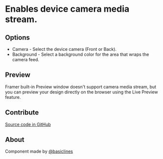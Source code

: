 # Enables device camera media stream.

## Options 
* Camera - Select the device camera (Front or Back).
* Background - Select a background color for the area that wraps the camera feed.

## Preview
Framer built-in Preview window doesn't support camera media stream, but you can preview your design directly on the browser using the Live Preview feature.

## Contribute
[Source code in GitHub](https://github.com/basiclines/framer-camera-feed)

## About
Component made by [@basiclines](https://twitter.com/basiclines)